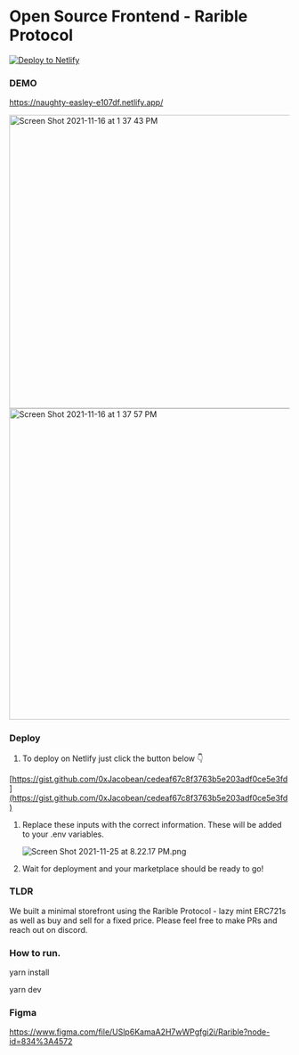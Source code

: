
# Open Source Frontend - Rarible Protocol

[![Deploy to Netlify](https://www.netlify.com/img/deploy/button.svg)](https://app.netlify.com/start/deploy?repository=https://github.com/Screensaver-world/RaribleProtocol-Interface)


### DEMO

https://naughty-easley-e107df.netlify.app/

<img width="527" alt="Screen Shot 2021-11-16 at 1 37 43 PM" src="https://user-images.githubusercontent.com/24348787/142053850-fb9494c3-66fa-4833-b2c7-87a121f4cdee.png">
<img width="559" alt="Screen Shot 2021-11-16 at 1 37 57 PM" src="https://user-images.githubusercontent.com/24348787/142053834-311a610b-cd35-414a-93c8-b4815b639d10.png">

### Deploy

1. To deploy on Netlify just click the button below 👇

[https://gist.github.com/0xJacobean/cedeaf67c8f3763b5e203adf0ce5e3fd](https://gist.github.com/0xJacobean/cedeaf67c8f3763b5e203adf0ce5e3fd)

1. Replace these inputs with the correct information. These will be added to your .env variables. 
    
    ![Screen Shot 2021-11-25 at 8.22.17 PM.png](https://s3-us-west-2.amazonaws.com/secure.notion-static.com/2935df39-f2ba-468a-bba2-72ad217a4cc0/Screen_Shot_2021-11-25_at_8.22.17_PM.png)
    
2. Wait for deployment and your marketplace should be ready to go!


### TLDR

We built a minimal storefront using the Rarible Protocol - lazy mint ERC721s as well as buy and sell for a fixed price. Please feel free to make PRs and reach out on discord.

### How to run.

yarn install

yarn dev

### Figma 

https://www.figma.com/file/USlp6KamaA2H7wWPgfgi2i/Rarible?node-id=834%3A4572
